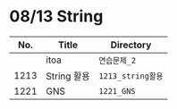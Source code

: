 # 08/13 String

| No.  | Title             | Directory    |
| ---- | ----------------- | ------------ |
|      | itoa           | `연습문제_2`      |
| 1213  | String 활용	  | `1213_string활용`|
| 1221  | GNS			| `1221_GNS`      |

